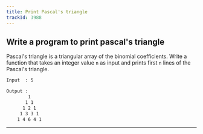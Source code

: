 ```yaml
---
title: Print Pascal's triangle
trackId: 3988
---
```


## Write a program to print pascal's triangle

Pascal's triangle is a triangular array of the binomial coefficients. Write a function that takes an integer value `n` as input and prints first `n` lines of the Pascal's triangle.

```txt
Input  : 5

Output :
        1
       1 1
      1 2 1
     1 3 3 1
    1 4 6 4 1
```

---
